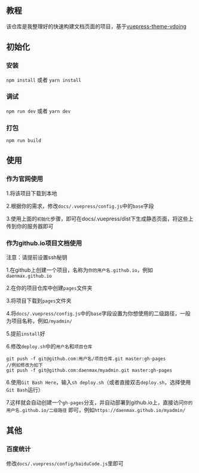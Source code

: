 ## 教程

该仓库是我整理好的快速构建文档页面的项目，基于[vuepress-theme-vdoing](https://github.com/xugaoyi/vuepress-theme-vdoing)

## 初始化

### 安装

`npm install` 或者 `yarn install`

### 调试

`npm run dev` 或者 `yarn dev`

### 打包

`npm run build`

## 使用

### 作为官网使用

1.将该项目下载到本地

2.根据你的需求，修改`docs/.vuepress/config.js`中的`base`字段

3.使用上面的`初始化`步骤，即可在docs/.vuepress/dist下生成静态页面，将这些上传到你的服务器即可

### 作为github.io项目文档使用

注意：请提前设置ssh秘钥

1.在github上创建一个项目，名称为`你的用户名.github.io`，例如`daenmax.github.io`

2.在你的项目仓库中创建`pages`文件夹

3.将项目下载到`pages`文件夹

4.将`docs/.vuepress/config.js`中的`base`字段设置为你想使用的二级路径，一般为项目名称，例如`/myadmin/`

5.提前`install`好

6.修改`deploy.sh`中的`用户名`和`项目仓库`

```
git push -f git@github.com:用户名/项目仓库.git master:gh-pages
//例如修改为如下
git push -f git@github.com:daenmax/myadmin.git master:gh-pages
```

6.使用`Git Bash Here`，输入`sh deploy.sh`（或者直接双击`deploy.sh`，选择使用`Git Bash`运行）

7.这样就会自动创建一个`gh-pages`分支，并自动部署到github.io上，直接访问`你的用户名.github.io/二级路径`
即可，例如`https://daenmax.github.io/myadmin/`

## 其他

### 百度统计

修改`docs/.vuepress/config/baiduCode.js`里即可
